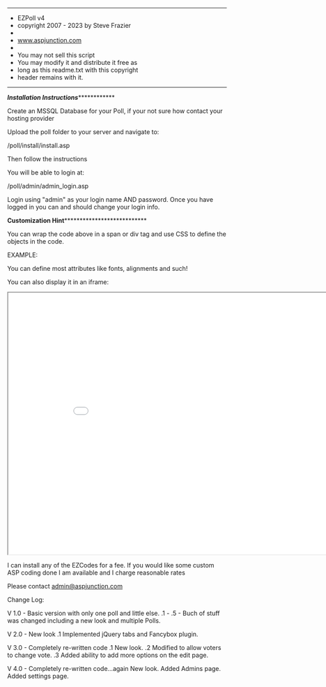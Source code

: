 **************************************
* EZPoll v4 
* copyright 2007 - 2023 by Steve Frazier                     
*                            
* www.aspjunction.com                               
*                                                   
* You may not sell this script                      
* You may modify it and distribute it free as       
* long as this readme.txt with this copyright       
* header remains with it.                           
**************************************


*******************Installation Instructions*******************************

Create an MSSQL Database for your Poll, if your not sure how contact your hosting provider

Upload the poll folder to your server and navigate to:

/poll/install/install.asp

Then follow the instructions

You will be able to login at:

/poll/admin/admin_login.asp

Login using "admin" as your login name AND password. 
Once you have logged in you can and should change your login info.
	
<!-- #include virtual="/poll/poll.asp"-->
		 
************Customization Hint***************************************

You can wrap the code above in a span or div tag and use CSS to define the objects in the code.

  EXAMPLE:
	
<div id="poll_wrapper">
  <!-- #include virtual="/poll/poll.asp"-->
</div>

<style type="text/css">
  @media screen and (min-width: 980px) {
    div#main {margin-left: -310px;}
    #poll_wrapper {font-size:12px;color:#BBBBBB;}
  }
  @media screen and (max-width: 980px) {
    div#main {margin-left: -100px;}
    #poll_wrapper {width:750px;font-size:12px;color:#BBBBBB;}
  }
  #poll_wrapper a {color:#AAAAAA;}
	#poll_wrapper a.button {color:#FFFFFF}
</style>

You can define most attributes like fonts, alignments and such!

You can also display it in an iframe:

<iframe src="/poll/demo.asp" height="600" width="900"></iframe>

I can install any of the EZCodes for a fee.
If you would like some custom ASP coding done I am available and I charge reasonable rates

Please contact admin@aspjunction.com


Change Log:

V 1.0 - Basic version with only one poll and little else.
        .1 - .5 - Buch of stuff was changed including a new look and multiple Polls.
	
V 2.0 - New look
        .1 Implemented jQuery tabs and Fancybox plugin.
				
V 3.0 - Completely re-written code
        .1 New look.
				.2 Modified to allow voters to change vote.
				.3 Added ability to add more options on the edit page.

V 4.0 - Completely re-written code...again
        New look.
		Added Admins page.
		Added settings page. 
